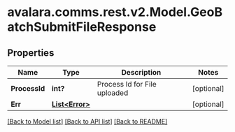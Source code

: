 
# avalara.comms.rest.v2.Model.GeoBatchSubmitFileResponse

## Properties

Name | Type | Description | Notes
------------ | ------------- | ------------- | -------------
**ProcessId** | **int?** | Process Id for File uploaded | [optional] 
**Err** | [**List&lt;Error&gt;**](Error.md) |  | [optional] 

[[Back to Model list]](../README.md#documentation-for-models)
[[Back to API list]](../README.md#documentation-for-api-endpoints)
[[Back to README]](../README.md)


